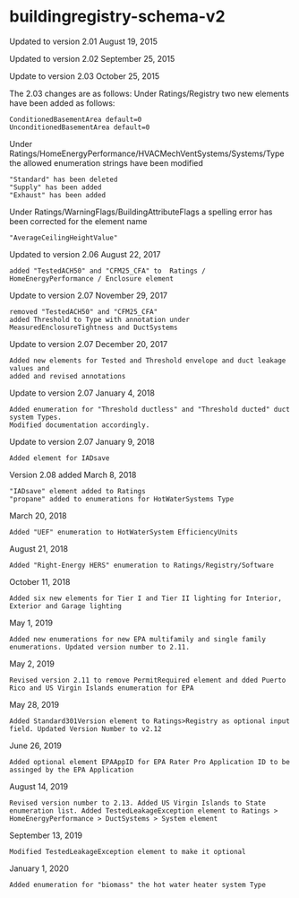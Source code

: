 # buildingregistry-schema-v2
Updated to version 2.01 August 19, 2015

Updated to version 2.02 September 25, 2015

Update to version 2.03 October 25, 2015

The 2.03 changes are as follows:
Under Ratings/Registry two new elements have been added as follows:

    ConditionedBasementArea default=0
    UnconditionedBasementArea default=0
    
Under Ratings/HomeEnergyPerformance/HVACMechVentSystems/Systems/Type the allowed enumeration strings have been modified

    "Standard" has been deleted
    "Supply" has been added
    "Exhaust" has been added
    
Under Ratings/WarningFlags/BuildingAttributeFlags a spelling error has been corrected for the element name

    "AverageCeilingHeightValue"
    
Updated to version 2.06 August 22, 2017

    added "TestedACH50" and "CFM25_CFA" to  Ratings / HomeEnergyPerformance / Enclosure element

Update to version 2.07 November 29, 2017

    removed "TestedACH50" and "CFM25_CFA"
    added Threshold to Type with annotation under MeasuredEnclosureTightness and DuctSystems
    
Update to version 2.07 December 20, 2017

    Added new elements for Tested and Threshold envelope and duct leakage values and 
    added and revised annotations
    
Update to version 2.07 January 4, 2018

    Added enumeration for "Threshold ductless" and "Threshold ducted" duct system Types. 
    Modified documentation accordingly.
    
Update to version 2.07 January 9, 2018

    Added element for IADsave 

Version 2.08 added March 8, 2018

    "IADsave" element added to Ratings
    "propane" added to enumerations for HotWaterSystems Type
    
March 20, 2018

    Added "UEF" enumeration to HotWaterSystem EfficiencyUnits
    
August 21, 2018

    Added "Right-Energy HERS" enumeration to Ratings/Registry/Software

October 11, 2018

    Added six new elements for Tier I and Tier II lighting for Interior, Exterior and Garage lighting
    
May 1, 2019

    Added new enumerations for new EPA multifamily and single family enumerations. Updated version number to 2.11.

May 2, 2019

    Revised version 2.11 to remove PermitRequired element and dded Puerto Rico and US Virgin Islands enumeration for EPA
    
May 28, 2019

    Added Standard301Version element to Ratings>Registry as optional input field. Updated Version Number to v2.12
    
June 26, 2019

    Added optional element EPAAppID for EPA Rater Pro Application ID to be assinged by the EPA Application

August 14, 2019

    Revised version number to 2.13. Added US Virgin Islands to State enumeration list. Added TestedLeakageException element to Ratings > HomeEnergyPerformance > DuctSystems > System element
    
September 13, 2019

    Modified TestedLeakageException element to make it optional
       
January 1, 2020

    Added enumeration for "biomass" the hot water heater system Type
